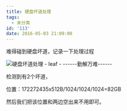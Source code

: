 ```yaml
---
title: 硬盘坏道处理
tags:
  - 未分类
id: '113'
date: 2016-05-03 21:09:00
---
```


难得碰到硬盘坏道，记录一下处理过程

  

![硬盘坏道处理 - leaf - ------勤解万难------](http://img1.ph.126.net/lQtD_Cxf5B4n4wBrkMni_Q==/4842776974407989344.jpg "硬盘坏道处理 - leaf - ------勤解万难------")

检测到有2个坏道，

位置：172272435x512B/1024/1024/1024=82GB 

然后我们把该位置和两边空出来不用即可。
